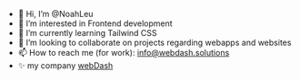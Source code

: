 - 👋 Hi, I’m @NoahLeu
- 👀 I’m interested in Frontend development
- 🌱 I’m currently learning Tailwind CSS
- 💞️ I’m looking to collaborate on projects regarding webapps and websites
- 📫 How to reach me (for work): info@webdash.solutions
- ✨ my company [webDash](https://webdash.solutions)

<!---
NoahLeu/NoahLeu is a ✨ special ✨ repository because its `README.md` (this file) appears on your GitHub profile.
You can click the Preview link to take a look at your changes.
--->
